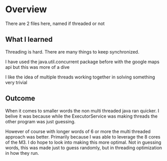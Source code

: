 # Overview
There are 2 files here, named if threaded or not

## What I learned

Threading is hard. There are many things to keep synchronized.

I have used the java.util.concurrent package before with the google maps api but this was more of a dive

I like the idea of multiple threads working together in solving something very trivial

## Outcome

When it comes to smaller words the non multi threaded java ran quicker. I belive it was because while the ExecutorService was making threads the other program was just guessing.

However of course with longer words of 6 or more the multi threaded approach was better. Primarily because I was able to leverage the 8 cores of the M3. I do hope to look into making this more optimal. Not in guessing words, this was made just to guess randomly, but in threading optimization in how they run.